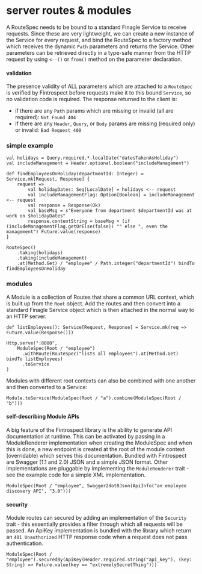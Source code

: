 # server routes & modules
A RouteSpec needs to be bound to a standard Finagle Service to receive requests. Since these are very lightweight, we can create a new 
instance of the Service for every request, and bind the RouteSpec to a factory method which receives the dynamic ```Path``` parameters 
and returns the Service. Other parameters can be retrieved directly in a type-safe manner from the HTTP request by using ```<--()``` or 
```from()``` method on the parameter declaration.

#### validation
The presence validity of ALL parameters which are attached to a ```RouteSpec``` is verified by Fintrospect before requests make it to 
this bound ```Service```, so no validation code is required. The response returned to the client is:

- if there are any ```Path``` params which are missing or invalid (all are required): ```Not Found 404```
- if there are any ```Header```, ```Query```, or ```Body``` params are missing (required only) or invalid: ```Bad Request 400```

### simple example
```
val holidays = Query.required.*.localDate("datesTakenAsHoliday")
val includeManagement = Header.optional.boolean("includeManagement")

def findEmployeesOnHoliday(departmentId: Integer) = Service.mk[Request, Response] {
    request =>
        val holidayDates: Seq[LocalDate] = holidays <-- request
        val includeManagementFlag: Option[Boolean] = includeManagement <-- request
        val response = Response(Ok)
        val baseMsg = s"Everyone from department $departmentId was at work on $holidayDates"
        response.contentString = baseMsg + (if (includeManagementFlag.getOrElse(false)) "" else ", even the management") Future.value(response)
}

RouteSpec()
    .taking(holidays)
    .taking(includeManagement)
    .at(Method.Get) / "employee" / Path.integer("departmentId") bindTo findEmployeesOnHoliday
```

### modules
A Module is a collection of Routes that share a common URL context, which is built up from the ```Root``` object. Add the routes and 
then convert into a standard Finagle Service object which is then attached in the normal way to an HTTP server.
```
def listEmployees(): Service[Request, Response] = Service.mk(req => Future.value(Response()))

Http.serve(":8080",
    ModuleSpec(Root / "employee")
      .withRoute(RouteSpec("lists all employees").at(Method.Get) bindTo listEmployees)
      .toService
)

```
Modules with different root contexts can also be combined with one another and then converted to a Service:
```
Module.toService(ModuleSpec(Root / "a").combine(ModuleSpec(Root / "b")))
```

#### self-describing Module APIs
A big feature of the Fintrospect library is the ability to generate API documentation at runtime. This can be activated by passing 
in a ModuleRenderer implementation when creating the ModuleSpec and when this is done, a new endpoint is created at the root of the 
module context (overridable) which serves this documentation. Bundled with Fintrospect are Swagger (1.1 and 2.0) JSON and a simple 
JSON format. Other implementations are pluggable by implementing the ```ModuleRenderer```  trait - see the example code for a simple 
XML implementation.
```
ModuleSpec(Root / "employee", Swagger2dot0Json(ApiInfo("an employee discovery API", "3.0")))
```

#### security
Module routes can secured by adding an implementation of the ```Security``` trait - this essentially provides a filter through which 
all requests will be passed. An ApiKey implementation is bundled with the library which return an ```401 Unauthorized``` HTTP response code 
when a request does not pass authentication.
```
ModuleSpec(Root / "employee").securedBy(ApiKey(Header.required.string("api_key"), (key: String) => Future.value(key == "extremelySecretThing")))
```
